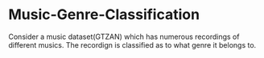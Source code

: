 # Music-Genre-Classification
Consider a music dataset(GTZAN) which has numerous recordings of different musics. The recordign is classified as to what genre it belongs to.
